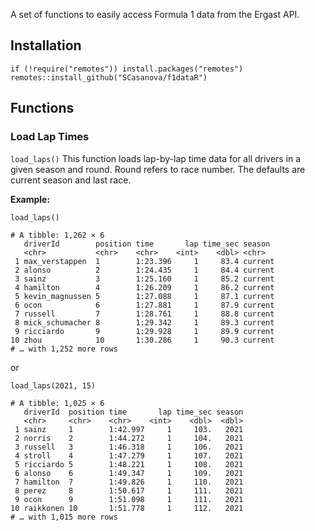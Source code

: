 A set of functions to easily access Formula 1 data from the Ergast API.

## Installation

```{r eval = FALSE}
if (!require("remotes")) install.packages("remotes")
remotes::install_github("SCasanova/f1dataR")
```


## Functions

### Load Lap Times
`load_laps()`
This function loads lap-by-lap time data for all drivers in a given season
and round. Round refers to race number. The defaults are current season and last race.

**Example:**
```{r}
load_laps()

# A tibble: 1,262 × 6
   driverId        position time       lap time_sec season 
   <chr>           <chr>    <chr>    <int>    <dbl> <chr>  
 1 max_verstappen  1        1:23.396     1     83.4 current
 2 alonso          2        1:24.435     1     84.4 current
 3 sainz           3        1:25.160     1     85.2 current
 4 hamilton        4        1:26.209     1     86.2 current
 5 kevin_magnussen 5        1:27.088     1     87.1 current
 6 ocon            6        1:27.881     1     87.9 current
 7 russell         7        1:28.761     1     88.8 current
 8 mick_schumacher 8        1:29.342     1     89.3 current
 9 ricciardo       9        1:29.928     1     89.9 current
10 zhou            10       1:30.286     1     90.3 current
# … with 1,252 more rows
```

or

```{r}
load_laps(2021, 15)

# A tibble: 1,025 × 6
   driverId  position time       lap time_sec season
   <chr>     <chr>    <chr>    <int>    <dbl>  <dbl>
 1 sainz     1        1:42.997     1     103.   2021
 2 norris    2        1:44.272     1     104.   2021
 3 russell   3        1:46.318     1     106.   2021
 4 stroll    4        1:47.279     1     107.   2021
 5 ricciardo 5        1:48.221     1     108.   2021
 6 alonso    6        1:49.347     1     109.   2021
 7 hamilton  7        1:49.826     1     110.   2021
 8 perez     8        1:50.617     1     111.   2021
 9 ocon      9        1:51.098     1     111.   2021
10 raikkonen 10       1:51.778     1     112.   2021
# … with 1,015 more rows
```


